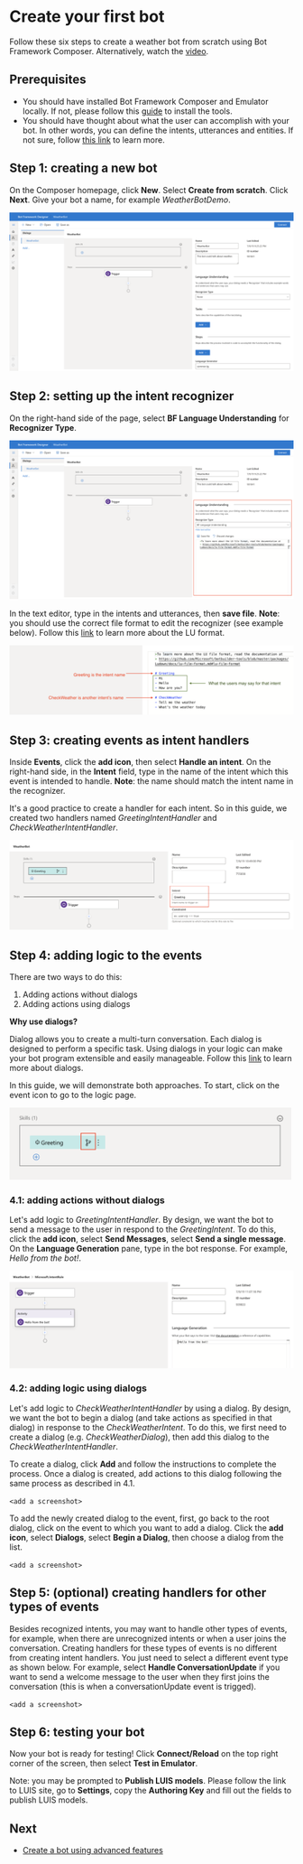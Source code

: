 # Create your first bot
Follow these six steps to create a weather bot from scratch using Bot Framework Composer. Alternatively, watch the [video](https://microsoft-my.sharepoint.com/:v:/p/t-yangxi/EVcxF6YjGKZOvJjPZstfS5EBLVlDldzoZ5yQiqJlNs_NKw?e=zkzymp).

## Prerequisites
* You should have installed Bot Framework Composer and Emulator locally. If not, please follow this [guide](https://github.com/microsoft/BotFramework-Composer) to install the tools.
* You should have thought about what the user can accomplish with your bot. In other words, you can define the intents, utterances and entities. If not sure, follow [this link](https://github.com/Microsoft/botbuilder-tools/blob/master/packages/Ludown/docs/lu-file-format.md#lu-file-format) to learn more.

## Step 1: creating a new bot
On the Composer homepage, click **New**. Select **Create from scratch**. Click **Next**. Give your bot a name, for example *WeatherBotDemo*.

![screenshot: creating a new bot](Assets/s1DesignFlow.png)

## Step 2: setting up the intent recognizer
On the right-hand side of the page, select **BF Language Understanding** for **Recognizer Type**.

![screenshot: setting up the recognizer](Assets/s2Recognizer.png)

In the text editor, type in the intents and utterances, then **save file**.
**Note**: you should use the correct file format to edit the recognizer (see example below). Follow this [link](https://github.com/Microsoft/botbuilder-tools/blob/master/packages/Ludown/docs/lu-file-format.md#lu-file-format) to learn more about the LU format.

![screenshot: editing the LU](Assets/s3LU.png)

## Step 3: creating events as intent handlers
Inside **Events**, click the **add icon**, then select **Handle an intent**. On the right-hand side, in the **Intent** field, type in the name of the intent which this event is intended to handle. **Note**: the name should match the intent name in the recognizer.

It's a good practice to create a handler for each intent. So in this guide, we created two handlers named *GreetingIntentHandler* and *CheckWeatherIntentHandler*.

![screenshot: intent name](Assets/s4IntentName.png)

## Step 4: adding logic to the events
There are two ways to do this:
1. Adding actions without dialogs
2. Adding actions using dialogs

**Why use dialogs?**

Dialog allows you to create a multi-turn conversation. Each dialog is designed to perform a specific task. Using dialogs in your logic can make your bot program extensible and easily manageable. Follow this [link](https://docs.microsoft.com/en-us/azure/bot-service/bot-builder-concept-dialog?view=azure-bot-service-4.0) to learn more about dialogs.

In this guide, we will demonstrate both approaches. To start, click on the event icon to go to the logic page.

<img src = "Assets/s5.png" alt = "edit intent" width = 500></img>


### 4.1: adding actions without dialogs

Let's add logic to *GreetingIntentHandler*. By design, we want the bot to send a message to the user in respond to the *GreetingIntent*. To do this, click the **add icon**, select **Send Messages**, select **Send a single message**. On the **Language Generation** pane, type in the bot response. For example, *Hello from the bot!*.

![screenshot: LG](Assets/s6.png)

### 4.2: adding logic using dialogs
Let's add logic to *CheckWeatherIntentHandler* by using a dialog. By design, we want the bot to begin a dialog (and take actions as specified in that dialog) in response to the *CheckWeatherIntent*. To do this, we first need to create a dialog (e.g. *CheckWeatherDialog*), then add this dialog to the *CheckWeatherIntentHandler*.

To create a dialog, click **Add** and follow the instructions to complete the process. Once a dialog is created, add actions to this dialog following the same process as described in 4.1.

``<add a screenshot>``

To add the newly created dialog to the event, first, go back to the root dialog, click on the event to which you want to add a dialog. Click the **add icon**, select **Dialogs**, select **Begin a Dialog**, then choose a dialog from the list.  

``<add a screenshot>``

## Step 5: (optional) creating handlers for other types of events
Besides recognized intents, you may want to handle other types of events, for example, when there are unrecognized intents or when a user joins the conversation. Creating handlers for these types of events is no different from creating intent handlers. You just need to select a different event type as shown below. For example, select **Handle ConversationUpdate** if you want to send a welcome message to the user when they first joins the conversation (this is when a conversationUpdate event is trigged).

``<add a screenshot>``

## Step 6: testing your bot
Now your bot is ready for testing! Click **Connect/Reload** on the top right corner of the screen, then select **Test in Emulator**.

Note: you may be prompted to **Publish LUIS models**. Please follow the link to LUIS site, go to **Settings**, copy the **Authoring Key** and fill out the fields to publish LUIS models.

## Next
* [Create a bot using advanced features](https://dev.botframework.com/)
